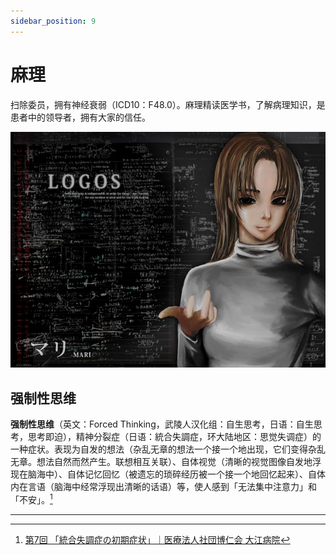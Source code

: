 ```yaml
---
sidebar_position: 9
---
```


# 麻理

扫除委员，拥有神经衰弱（ICD10：F48.0）。麻理精读医学书，了解病理知识，是患者中的领导者，拥有大家的信任。

![mari](../images/thumb_mari.jpg)

## 强制性思维

**强制性思维**（英文：Forced Thinking，武陵人汉化组：自生思考，日语：自生思考，思考即迫），精神分裂症（日语：統合失調症，环大陆地区：思觉失调症）的一种症状。表现为自发的想法（杂乱无章的想法一个接一个地出现，它们变得杂乱无章。想法自然而然产生。联想相互关联）、自体视觉（清晰的视觉图像自发地浮现在脑海中）、自体记忆回忆（被遗忘的琐碎经历被一个接一个地回忆起来）、自体内在言语（脑海中经常浮现出清晰的话语）等，使人感到「无法集中注意力」和「不安」。[^1]

---

[^1]: [第7回 「統合失調症の初期症状」｜医療法人社団博仁会 大江病院](http://www.oe-hospital.or.jp/column/column7.html)
